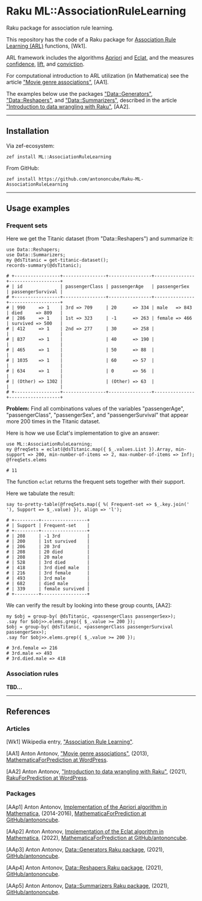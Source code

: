 # Raku ML::AssociationRuleLearning

Raku package for association rule learning.

This repository has the code of a Raku package for
[Association Rule Learning (ARL)](https://en.wikipedia.org/wiki/Association_rule_learning)
functions, [Wk1].

ARL framework includes the algorithms 
[Apriori](https://en.wikipedia.org/wiki/Apriori_algorithm) 
and 
[Eclat](https://en.wikipedia.org/wiki/Association_rule_learning#Eclat_algorithm), 
and the measures 
[confidence](https://en.wikipedia.org/wiki/Association_rule_learning#Confidence),
[lift](https://en.wikipedia.org/wiki/Association_rule_learning#Lift), and 
[conviction](https://en.wikipedia.org/wiki/Association_rule_learning#Conviction).

For computational introduction to ARL utilization (in Mathematica) see the article
["Movie genre associations"](https://mathematicaforprediction.wordpress.com/2013/10/06/movie-genre-associations/),
[AA1].

The examples below use the packages
["Data::Generators"](https://raku.land/cpan:ANTONOV/Data::Generators),
["Data::Reshapers"](https://raku.land/cpan:ANTONOV/Data::Reshapers), and
["Data::Summarizers"](https://raku.land/cpan:ANTONOV/Data::Summarizers), described in the article
["Introduction to data wrangling with Raku"](https://rakuforprediction.wordpress.com/2021/12/31/introduction-to-data-wrangling-with-raku/),
[AA2].

-------

## Installation

Via zef-ecosystem:

```shell
zef install ML::AssociationRuleLearning
```

From GitHub:

```shell
zef install https://github.com/antononcube/Raku-ML-AssociationRuleLearning
```


-------

## Usage examples

### Frequent sets

Here we get the Titanic dataset (from "Data::Reshapers") and summarize it:

```perl6
use Data::Reshapers;
use Data::Summarizers;
my @dsTitanic = get-titanic-dataset();
records-summary(@dsTitanic);
```
```
# +-----------------+----------------+----------------+---------------+-------------------+
# | id              | passengerClass | passengerAge   | passengerSex  | passengerSurvival |
# +-----------------+----------------+----------------+---------------+-------------------+
# | 990     => 1    | 3rd => 709     | 20      => 334 | male   => 843 | died     => 809   |
# | 286     => 1    | 1st => 323     | -1      => 263 | female => 466 | survived => 500   |
# | 412     => 1    | 2nd => 277     | 30      => 258 |               |                   |
# | 837     => 1    |                | 40      => 190 |               |                   |
# | 465     => 1    |                | 50      => 88  |               |                   |
# | 1035    => 1    |                | 60      => 57  |               |                   |
# | 634     => 1    |                | 0       => 56  |               |                   |
# | (Other) => 1302 |                | (Other) => 63  |               |                   |
# +-----------------+----------------+----------------+---------------+-------------------+
```

**Problem:** Find all combinations values of the variables "passengerAge", "passengerClass", "passengerSex", and
"passengerSurvival" that appear more 200 times in the Titanic dataset.

Here is how we use Eclat's implementation to give an answer:

```perl6
use ML::AssociationRuleLearning;
my @freqSets = eclat(@dsTitanic.map({ $_.values.List }).Array, min-support => 200, min-number-of-items => 2, max-number-of-items => Inf);
@freqSets.elems
```
```
# 11
```

The function `eclat` returns the frequent sets together with their support.

Here we tabulate the result:

```perl6
say to-pretty-table(@freqSets.map({ %( Frequent-set => $_.key.join(' '), Support => $_.value) }), align => 'l');
```
```
# +---------+-----------------+
# | Support | Frequent-set    |
# +---------+-----------------+
# | 208     | -1 3rd          |
# | 200     | 1st survived    |
# | 206     | 20 3rd          |
# | 208     | 20 died         |
# | 208     | 20 male         |
# | 528     | 3rd died        |
# | 418     | 3rd died male   |
# | 216     | 3rd female      |
# | 493     | 3rd male        |
# | 682     | died male       |
# | 339     | female survived |
# +---------+-----------------+
```

We can verify the result by looking into these group counts, [AA2]:

```perl6
my $obj = group-by( @dsTitanic, <passengerClass passengerSex>);
.say for $obj>>.elems.grep({ $_.value >= 200 });
$obj = group-by( @dsTitanic, <passengerClass passengerSurvival passengerSex>);
.say for $obj>>.elems.grep({ $_.value >= 200 });
```
```
# 3rd.female => 216
# 3rd.male => 493
# 3rd.died.male => 418
```

### Association rules

**TBD...**


-------

## References

### Articles

[Wk1] Wikipedia entry, ["Association Rule Learning"](https://en.wikipedia.org/wiki/Association_rule_learning).

[AA1] Anton Antonov,
["Movie genre associations"](https://mathematicaforprediction.wordpress.com/2013/10/06/movie-genre-associations/),
(2013),
[MathematicaForPrediction at WordPress](https://mathematicaforprediction.wordpress.com).

[AA2] Anton Antonov,
["Introduction to data wrangling with Raku"](https://rakuforprediction.wordpress.com/2021/12/31/introduction-to-data-wrangling-with-raku/),
(2021),
[RakuForPrediction at WordPress](https://rakuforprediction.wordpress.com).

### Packages

[AAp1] Anton Antonov,
[Implementation of the Apriori algorithm in Mathematica](https://github.com/antononcube/MathematicaForPrediction/blob/master/AprioriAlgorithm.m),
(2014-2016),
[MathematicaForPrediction at GitHub/antononcube](https://github.com/antononcube/MathematicaForPrediction/).

[AAp2] Anton Antonov,
[Implementation of the Eclat algorithm in Mathematica](https://github.com/antononcube/MathematicaForPrediction/blob/master/EclatAlgorithm.m),
(2022),
[MathematicaForPrediction at GitHub/antononcube](https://github.com/antononcube/MathematicaForPrediction/).

[AAp3] Anton Antonov,
[Data::Generators Raku package](https://github.com/antononcube/Raku-Data-Generators),
(2021),
[GitHub/antononcube](https://github.com/antononcube).

[AAp4] Anton Antonov,
[Data::Reshapers Raku package](https://github.com/antononcube/Raku-Data-Reshapers),
(2021),
[GitHub/antononcube](https://github.com/antononcube).

[AAp5] Anton Antonov,
[Data::Summarizers Raku package](https://github.com/antononcube/Raku-Data-Summarizers),
(2021),
[GitHub/antononcube](https://github.com/antononcube).



